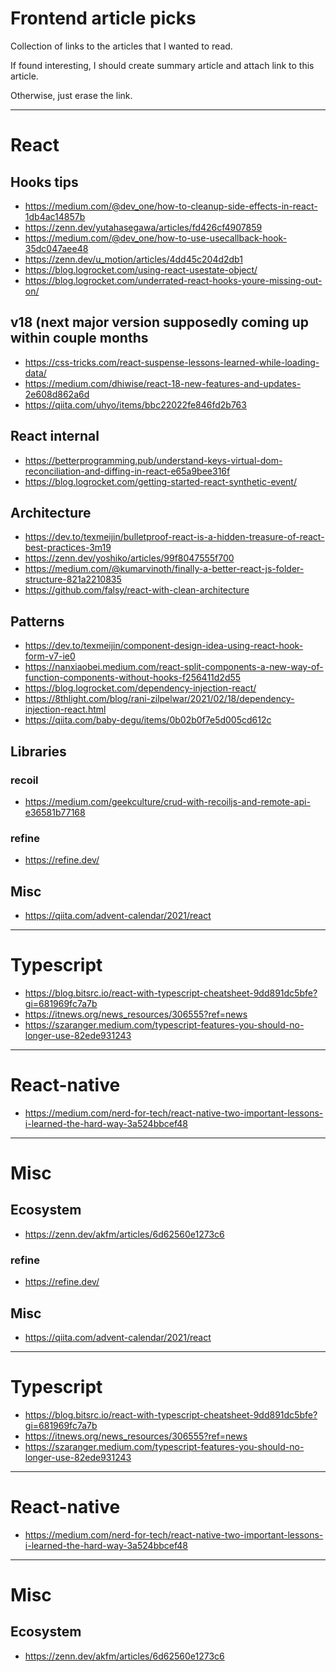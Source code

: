 <!--
{
  "type": "learn",
  "tags": ["web", "react"]
}
-->
# Frontend article picks
Collection of links to the articles that I wanted to read.

If found interesting, I should create summary article and attach link to this article.

Otherwise, just erase the link.

---

# React
## Hooks tips
- https://medium.com/@dev_one/how-to-cleanup-side-effects-in-react-1db4ac14857b
- https://zenn.dev/yutahasegawa/articles/fd426cf4907859
- https://medium.com/@dev_one/how-to-use-usecallback-hook-35dc047aee48
- https://zenn.dev/u_motion/articles/4dd45c204d2db1
- https://blog.logrocket.com/using-react-usestate-object/
- https://blog.logrocket.com/underrated-react-hooks-youre-missing-out-on/

## v18 (next major version supposedly coming up within couple months
- https://css-tricks.com/react-suspense-lessons-learned-while-loading-data/
- https://medium.com/dhiwise/react-18-new-features-and-updates-2e608d862a6d
- https://qiita.com/uhyo/items/bbc22022fe846fd2b763

## React internal
- https://betterprogramming.pub/understand-keys-virtual-dom-reconciliation-and-diffing-in-react-e65a9bee316f
- https://blog.logrocket.com/getting-started-react-synthetic-event/

## Architecture
- https://dev.to/texmeijin/bulletproof-react-is-a-hidden-treasure-of-react-best-practices-3m19
- https://zenn.dev/yoshiko/articles/99f8047555f700
- https://medium.com/@kumarvinoth/finally-a-better-react-js-folder-structure-821a2210835
- https://github.com/falsy/react-with-clean-architecture

## Patterns
- https://dev.to/texmeijin/component-design-idea-using-react-hook-form-v7-ie0
- https://nanxiaobei.medium.com/react-split-components-a-new-way-of-function-components-without-hooks-f256411d2d55
- https://blog.logrocket.com/dependency-injection-react/
- https://8thlight.com/blog/rani-zilpelwar/2021/02/18/dependency-injection-react.html
- https://qiita.com/baby-degu/items/0b02b0f7e5d005cd612c

## Libraries
### recoil
- https://medium.com/geekculture/crud-with-recoiljs-and-remote-api-e36581b77168

### refine
- https://refine.dev/

## Misc
- https://qiita.com/advent-calendar/2021/react

---

# Typescript
- https://blog.bitsrc.io/react-with-typescript-cheatsheet-9dd891dc5bfe?gi=681969fc7a7b
- https://itnews.org/news_resources/306555?ref=news
- https://szaranger.medium.com/typescript-features-you-should-no-longer-use-82ede931243

---

# React-native
- https://medium.com/nerd-for-tech/react-native-two-important-lessons-i-learned-the-hard-way-3a524bbcef48

---

# Misc
## Ecosystem
- https://zenn.dev/akfm/articles/6d62560e1273c6

### refine
- https://refine.dev/

## Misc
- https://qiita.com/advent-calendar/2021/react

---

# Typescript
- https://blog.bitsrc.io/react-with-typescript-cheatsheet-9dd891dc5bfe?gi=681969fc7a7b
- https://itnews.org/news_resources/306555?ref=news
- https://szaranger.medium.com/typescript-features-you-should-no-longer-use-82ede931243

---

# React-native
- https://medium.com/nerd-for-tech/react-native-two-important-lessons-i-learned-the-hard-way-3a524bbcef48

---

# Misc
## Ecosystem
- https://zenn.dev/akfm/articles/6d62560e1273c6
